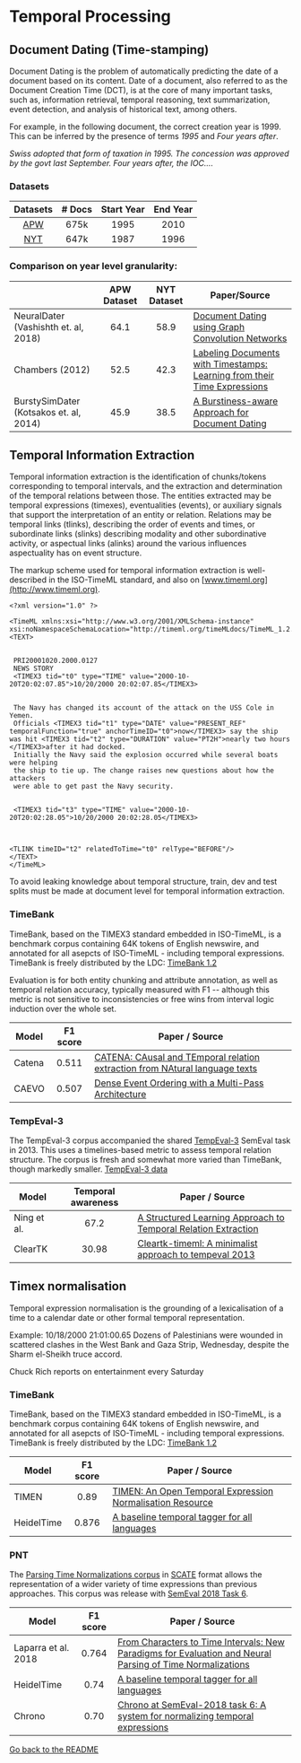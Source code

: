# Temporal Processing

## Document Dating (Time-stamping)

Document Dating is the problem of automatically predicting the date of a document based on its content. Date of a document, also referred to as the Document Creation Time (DCT), is at the core of many important tasks, such as, information retrieval, temporal reasoning, text summarization, event detection, and analysis of historical text, among others. 

For example, in the following document, the correct creation year is 1999. This can be inferred by the presence of terms *1995* and *Four years after*.

*Swiss adopted that form of taxation in 1995. The concession was approved by the govt last September. Four years after, the IOC….*

### Datasets 

|                 Datasets                 | # Docs | Start Year | End Year |
| :--------------------------------------: | :----: | :--------: | :------: |
| [APW](https://drive.google.com/file/d/1tll04ZBooB3Mohm6It-v8MBcjMCC3Y1w/view) |  675k  |    1995    |   2010   |
| [NYT](https://drive.google.com/file/d/1wqQRFeA1ESAOJqrwUNakfa77n_S9cmBi/view?usp=sharing) |  647k  |    1987    |   1996   |

### Comparison on year level granularity:

|                                        | APW Dataset | NYT Dataset | Paper/Source                             |
| -------------------------------------- | :---------: | :---------: | ---------------------------------------- |
| NeuralDater (Vashishth et. al, 2018)   |    64.1     |    58.9     | [Document Dating using Graph Convolution Networks](https://github.com/malllabiisc/NeuralDater) |
| Chambers (2012)                        |    52.5     |    42.3     | [Labeling Documents with Timestamps: Learning from their Time Expressions](https://pdfs.semanticscholar.org/87af/a0cb4f829ce861da0c721ca666d48a62c404.pdf) |
| BurstySimDater (Kotsakos et. al, 2014) |    45.9     |    38.5     | [A Burstiness-aware Approach for Document Dating](https://www.idi.ntnu.no/~noervaag/papers/SIGIR2014short.pdf) |


## Temporal Information Extraction

Temporal information extraction is the identification of chunks/tokens corresponding to temporal intervals, and the extraction and determination of the temporal relations between those. The entities extracted may be temporal expressions (timexes), eventualities (events), or auxiliary signals that support the interpretation of an entity or relation. Relations may be temporal links (tlinks), describing the order of events and times, or subordinate links (slinks) describing modality and other subordinative activity, or aspectual links (alinks) around the various influences aspectuality has on event structure.

The markup scheme used for temporal information extraction is well-described in the ISO-TimeML standard, and also on [www.timeml.org](http://www.timeml.org).

```
<?xml version="1.0" ?>

<TimeML xmlns:xsi="http://www.w3.org/2001/XMLSchema-instance" xsi:noNamespaceSchemaLocation="http://timeml.org/timeMLdocs/TimeML_1.2.1.xsd">
<TEXT>


 PRI20001020.2000.0127 
 NEWS STORY 
 <TIMEX3 tid="t0" type="TIME" value="2000-10-20T20:02:07.85">10/20/2000 20:02:07.85</TIMEX3> 


 The Navy has changed its account of the attack on the USS Cole in Yemen.
 Officials <TIMEX3 tid="t1" type="DATE" value="PRESENT_REF" temporalFunction="true" anchorTimeID="t0">now</TIMEX3> say the ship was hit <TIMEX3 tid="t2" type="DURATION" value="PT2H">nearly two hours </TIMEX3>after it had docked.
 Initially the Navy said the explosion occurred while several boats were helping
 the ship to tie up. The change raises new questions about how the attackers
 were able to get past the Navy security.


 <TIMEX3 tid="t3" type="TIME" value="2000-10-20T20:02:28.05">10/20/2000 20:02:28.05</TIMEX3> 



<TLINK timeID="t2" relatedToTime="t0" relType="BEFORE"/>
</TEXT>
</TimeML>
```

To avoid leaking knowledge about temporal structure, train, dev and test splits must be made at document level for temporal information extraction.

### TimeBank

TimeBank, based on the TIMEX3 standard embedded in ISO-TimeML, is a benchmark corpus containing 64K tokens of English newswire, and annotated for all asepcts of ISO-TimeML - including temporal expressions. TimeBank is freely distributed by the LDC: [TimeBank 1.2](https://catalog.ldc.upenn.edu/LDC2006T08)

Evaluation is for both entity chunking and attribute annotation, as well as temporal relation accuracy, typically measured with F1 -- although this metric is not sensitive to inconsistencies or free wins from interval logic induction over the whole set.

| Model           | F1 score  |  Paper / Source |
| ------------- | :-----:| --- |
| Catena | 0.511 |  [CATENA: CAusal and TEmporal relation extraction from NAtural language texts](http://www.aclweb.org/anthology/C16-1007) |
| CAEVO | 0.507 | [Dense Event Ordering with a Multi-Pass Architecture](https://www.transacl.org/ojs/index.php/tacl/article/download/255/50) | 

### TempEval-3

The TempEval-3 corpus accompanied the shared [TempEval-3](http://www.aclweb.org/anthology/S13-2001) SemEval task in 2013. This uses a timelines-based metric to assess temporal relation structure. The corpus is fresh and somewhat more varied than TimeBank, though markedly smaller. [TempEval-3 data](https://www.cs.york.ac.uk/semeval-2013/task1/index.php%3Fid=data.html)

| Model           | Temporal awareness  |  Paper / Source |
| ------------- | :-----:| --- |
| Ning et al. | 67.2 | [A Structured Learning Approach to Temporal Relation Extraction](http://www.aclweb.org/anthology/D17-1108) | 
| ClearTK | 30.98 | [Cleartk-timeml: A minimalist approach to tempeval 2013](http://www.aclweb.org/anthology/S13-2002) |

## Timex normalisation

Temporal expression normalisation is the grounding of a lexicalisation of a time to a calendar date or other formal temporal representation.

Example:
<TIMEX3 tid="t0" type="TIME" value="2000-10-18T21:01:00.65">10/18/2000 21:01:00.65</TIMEX3>
Dozens of Palestinians were wounded in
scattered clashes in the West Bank and Gaza Strip, <TIMEX3 tid="t1" type="DATE" value="2000-10-18" temporalFunction="true" anchorTimeID="t0">Wednesday</TIMEX3>,
despite the Sharm el-Sheikh truce accord. 

Chuck Rich reports on entertainment <TIMEX3 tid="t11" type="SET" value="XXXX-WXX-7">every Saturday</TIMEX3>

### TimeBank

TimeBank, based on the TIMEX3 standard embedded in ISO-TimeML, is a benchmark corpus containing 64K tokens of English newswire, and annotated for all asepcts of ISO-TimeML - including temporal expressions. TimeBank is freely distributed by the LDC: [TimeBank 1.2](https://catalog.ldc.upenn.edu/LDC2006T08)

| Model           | F1 score  |  Paper / Source |
| ------------- | :-----:| --- |
| TIMEN | 0.89 | [TIMEN: An Open Temporal Expression Normalisation Resource](http://aclweb.org/anthology/L12-1015) | 
| HeidelTime | 0.876 | [A baseline temporal tagger for all languages](http://aclweb.org/anthology/D15-1063) |

### PNT

The [Parsing Time Normalizations corpus](https://github.com/bethard/anafora-annotations/releases) in [SCATE](http://www.lrec-conf.org/proceedings/lrec2016/pdf/288_Paper.pdf) format allows the representation of a wider variety of time expressions than previous approaches. This corpus was release with [SemEval 2018 Task 6](http://aclweb.org/anthology/S18-1011).

| Model           | F1 score  |  Paper / Source |
| ------------- | :-----:| --- |
| Laparra et al. 2018 | 0.764 | [From Characters to Time Intervals: New Paradigms for Evaluation and Neural Parsing of Time Normalizations](http://aclweb.org/anthology/Q18-1025) |
| HeidelTime | 0.74 | [A baseline temporal tagger for all languages](http://aclweb.org/anthology/D15-1063) |
| Chrono | 0.70 | [Chrono at SemEval-2018 task 6: A system for normalizing temporal expressions](http://aclweb.org/anthology/S18-1012) | 


[Go back to the README](README.md)
